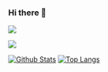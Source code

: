 ### Hi there 👋
![](https://github-readme-stats.vercel.app/api?username=zzwtsy&hide_title=true&hide_border=true&show_icons=true&include_all_commits=true&line_height=21&bg_color=0,EC6C6C,FFD479,FFFC79,73FA79&theme=graywhite&locale=en)

![](https://github-readme-stats.vercel.app/api/top-langs/?username=zzwtsy&hide_title=true&hide_border=true&layout=compact&bg_color=0,73FA79,73FDFF,D783FF&theme=graywhite&locale=en)

[![Github Stats](https://github-readme-stats.vercel.app/api?bg_color=0000&title_color=4C71F1&text_color=8A919F&line_height=24&border_color=8884&username=zzwtsy&hide=contribs&show_icons=true&count_private=true)](https://github.com/anuraghazra/github-readme-stats)
[![Top Langs](https://github-readme-stats.vercel.app/api/top-langs/?bg_color=0000&title_color=4C71F1&text_color=8A919F&card_width=240&border_color=8884&username=zzwtsy&layout=compact)](https://github.com/anuraghazra/github-readme-stats)


